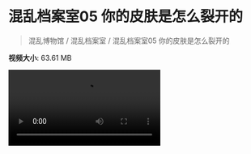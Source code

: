# 混乱档案室05 你的皮肤是怎么裂开的

> 混乱博物馆 / 混乱档案室 / 混乱档案室05 你的皮肤是怎么裂开的

**视频大小**: 63.61 MB

<div class="video"><video src="https://file.hsyhx.top/video/混乱博物馆/混乱档案室/05.mp4" controls preload>🤔 您的浏览器不支持 video 标签</video></div>